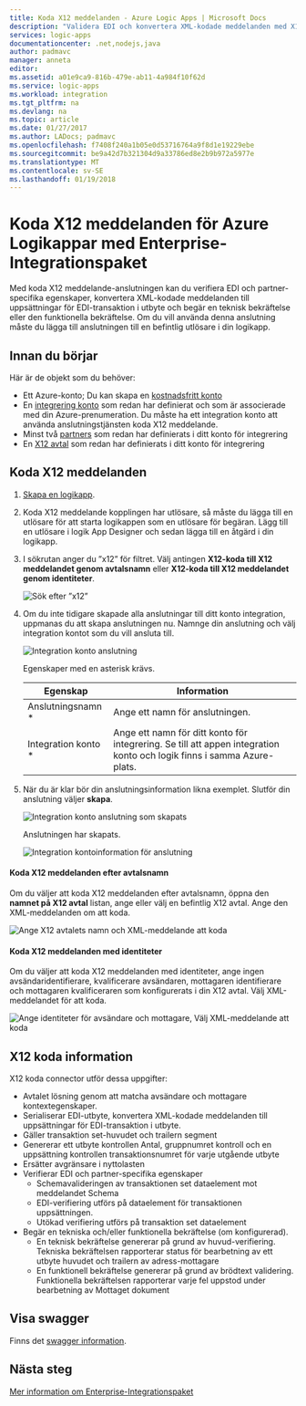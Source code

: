 ```yaml
---
title: Koda X12 meddelanden - Azure Logic Apps | Microsoft Docs
description: "Validera EDI och konvertera XML-kodade meddelanden med X12 meddelande kodare i Enterprise-Integrationspaket för Logikappar i Azure"
services: logic-apps
documentationcenter: .net,nodejs,java
author: padmavc
manager: anneta
editor: 
ms.assetid: a01e9ca9-816b-479e-ab11-4a984f10f62d
ms.service: logic-apps
ms.workload: integration
ms.tgt_pltfrm: na
ms.devlang: na
ms.topic: article
ms.date: 01/27/2017
ms.author: LADocs; padmavc
ms.openlocfilehash: f7408f240a1b05e0d53716764a9f8d1e19229ebe
ms.sourcegitcommit: be9a42d7b321304d9a33786ed8e2b9b972a5977e
ms.translationtype: MT
ms.contentlocale: sv-SE
ms.lasthandoff: 01/19/2018
---
```

# <a name="encode-x12-messages-for-azure-logic-apps-with-the-enterprise-integration-pack"></a>Koda X12 meddelanden för Azure Logikappar med Enterprise-Integrationspaket

Med koda X12 meddelande-anslutningen kan du verifiera EDI och partner-specifika egenskaper, konvertera XML-kodade meddelanden till uppsättningar för EDI-transaktion i utbyte och begär en teknisk bekräftelse eller den funktionella bekräftelse.
Om du vill använda denna anslutning måste du lägga till anslutningen till en befintlig utlösare i din logikapp.

## <a name="before-you-start"></a>Innan du börjar

Här är de objekt som du behöver:

* Ett Azure-konto; Du kan skapa en [kostnadsfritt konto](https://azure.microsoft.com/free)
* En [integrering konto](logic-apps-enterprise-integration-create-integration-account.md) som redan har definierat och som är associerade med din Azure-prenumeration. Du måste ha ett integration konto att använda anslutningstjänsten koda X12 meddelande.
* Minst två [partners](logic-apps-enterprise-integration-partners.md) som redan har definierats i ditt konto för integrering
* En [X12 avtal](logic-apps-enterprise-integration-x12.md) som redan har definierats i ditt konto för integrering

## <a name="encode-x12-messages"></a>Koda X12 meddelanden

1. [Skapa en logikapp](quickstart-create-first-logic-app-workflow.md).

2. Koda X12 meddelande kopplingen har utlösare, så måste du lägga till en utlösare för att starta logikappen som en utlösare för begäran. Lägg till en utlösare i logik App Designer och sedan lägga till en åtgärd i din logikapp.

3.  I sökrutan anger du ”x12” för filtret. Välj antingen **X12-koda till X12 meddelandet genom avtalsnamn** eller **X12-koda till X12 meddelandet genom identiteter**.
   
    ![Sök efter ”x12”](./media/logic-apps-enterprise-integration-x12-encode/x12decodeimage1.png) 

3. Om du inte tidigare skapade alla anslutningar till ditt konto integration, uppmanas du att skapa anslutningen nu. Namnge din anslutning och välj integration kontot som du vill ansluta till. 
   
    ![Integration konto anslutning](./media/logic-apps-enterprise-integration-x12-encode/x12encodeimage1.png)

    Egenskaper med en asterisk krävs.

    | Egenskap | Information |
    | --- | --- |
    | Anslutningsnamn * |Ange ett namn för anslutningen. |
    | Integration konto * |Ange ett namn för ditt konto för integrering. Se till att appen integration konto och logik finns i samma Azure-plats. |

5.  När du är klar bör din anslutningsinformation likna exemplet. Slutför din anslutning väljer **skapa**.

    ![Integration konto anslutning som skapats](./media/logic-apps-enterprise-integration-x12-encode/x12encodeimage2.png)

    Anslutningen har skapats.

    ![Integration kontoinformation för anslutning](./media/logic-apps-enterprise-integration-x12-encode/x12encodeimage3.png) 

#### <a name="encode-x12-messages-by-agreement-name"></a>Koda X12 meddelanden efter avtalsnamn

Om du väljer att koda X12 meddelanden efter avtalsnamn, öppna den **namnet på X12 avtal** listan, ange eller välj en befintlig X12 avtal. Ange den XML-meddelanden om att koda.

![Ange X12 avtalets namn och XML-meddelande att koda](./media/logic-apps-enterprise-integration-x12-encode/x12encodeimage4.png)

#### <a name="encode-x12-messages-by-identities"></a>Koda X12 meddelanden med identiteter

Om du väljer att koda X12 meddelanden med identiteter, ange ingen avsändaridentifierare, kvalificerare avsändaren, mottagaren identifierare och mottagaren kvalificeraren som konfigurerats i din X12 avtal. Välj XML-meddelandet för att koda.
   
![Ange identiteter för avsändare och mottagare, Välj XML-meddelande att koda](./media/logic-apps-enterprise-integration-x12-encode/x12encodeimage5.png) 

## <a name="x12-encode-details"></a>X12 koda information

X12 koda connector utför dessa uppgifter:

* Avtalet lösning genom att matcha avsändare och mottagare kontextegenskaper.
* Serialiserar EDI-utbyte, konvertera XML-kodade meddelanden till uppsättningar för EDI-transaktion i utbyte.
* Gäller transaktion set-huvudet och trailern segment
* Genererar ett utbyte kontrollen Antal, gruppnumret kontroll och en uppsättning kontrollen transaktionsnumret för varje utgående utbyte
* Ersätter avgränsare i nyttolasten
* Verifierar EDI och partner-specifika egenskaper
  * Schemavalideringen av transaktionen set dataelement mot meddelandet Schema
  * EDI-verifiering utförs på dataelement för transaktionen uppsättningen.
  * Utökad verifiering utförs på transaktion set dataelement
* Begär en tekniska och/eller funktionella bekräftelse (om konfigurerad).
  * En teknisk bekräftelse genererar på grund av huvud-verifiering. Tekniska bekräftelsen rapporterar status för bearbetning av ett utbyte huvudet och trailern av adress-mottagare
  * En funktionell bekräftelse genererar på grund av brödtext validering. Funktionella bekräftelsen rapporterar varje fel uppstod under bearbetning av Mottaget dokument

## <a name="view-the-swagger"></a>Visa swagger
Finns det [swagger information](/connectors/x12/). 

## <a name="next-steps"></a>Nästa steg
[Mer information om Enterprise-Integrationspaket](logic-apps-enterprise-integration-overview.md "Lär dig mer om Enterprise-Integrationspaket") 

